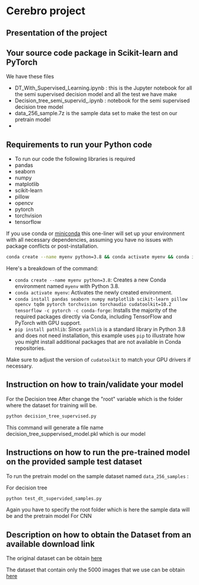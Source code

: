 # Cerebro project

## Presentation of the project

## Your source code package in Scikit-learn and PyTorch

We have these files

- DT_With_Supervised_Learning.ipynb  : this is the Jupyter notebook for all the semi supervised decision model and all the test we have make
- Decision_tree_semi_supervid_.ipynb : notebook for the semi supervised decision tree model
- data_256_sample.7z is the sample data set to make the test on our pretrain model
- 

## Requirements to run your Python code

- To run our code the following libraries is required
- pandas
- seaborn
- numpy
- matplotlib
- scikit-learn
- pillow
- opencv
- pytorch
- torchvision
- tensorflow

If you use conda  or [miniconda](https://docs.anaconda.com/miniconda/miniconda-install/) this one-liner will set up your environment with all necessary dependencies, assuming you have no issues with package conflicts or post-installation. 

```bash
conda create --name myenv python=3.8 && conda activate myenv && conda install pandas seaborn numpy matplotlib scikit-learn pillow opencv tqdm pytorch torchvision torchaudio cudatoolkit=10.2 tensorflow -c pytorch -c conda-forge && pip install pathlib
```

Here's a breakdown of the command:

- `conda create --name myenv python=3.8`: Creates a new Conda environment named `myenv` with Python 3.8.
- `conda activate myenv`: Activates the newly created environment.
- `conda install pandas seaborn numpy matplotlib scikit-learn pillow opencv tqdm pytorch torchvision torchaudio cudatoolkit=10.2 tensorflow -c pytorch -c conda-forge`: Installs the majority of the required packages directly via Conda, including TensorFlow and PyTorch with GPU support.
- `pip install pathlib`: Since `pathlib` is a standard library in Python 3.8 and does not need installation, this example uses `pip` to illustrate how you might install additional packages that are not available in Conda repositories.

Make sure to adjust the version of `cudatoolkit` to match your GPU drivers if necessary.

## Instruction on how to train/validate your model

For the Decision tree
After change the "root" variable which is the folder where the dataset for training will be. 
        
```bash
python decision_tree_supervised.py
```
        
This command will generate a file name decision_tree_suppervised_model.pkl which is our model

    

## Instructions on how to run the pre-trained model on the provided sample test dataset

To run the pretrain model  on the sample dataset named `data_256_samples` :

For decision tree

```bash
python test_dt_supervided_samples.py
```
Again you have to specify the root folder which is here the sample data will be and the pretrain model
For CNN

## Description on how to obtain the Dataset from an available download link

The original dataset can be obtain [here](http://data.csail.mit.edu/places/places365/train256places365standard.tar)

The dataset that contain only the 5000 images that we use can be obtain [here](https://drive.google.com/file/d/1di2vovEidb91enydpqb1H5lWjDgSGwyA/view?usp=sharing)

